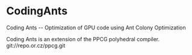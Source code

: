 # CodingAnts
Coding Ants -- Optimization of GPU code using Ant Colony Optimization

Coding Ants is an extension of the PPCG polyhedral compiler.
git://repo.or.cz/ppcg.git
